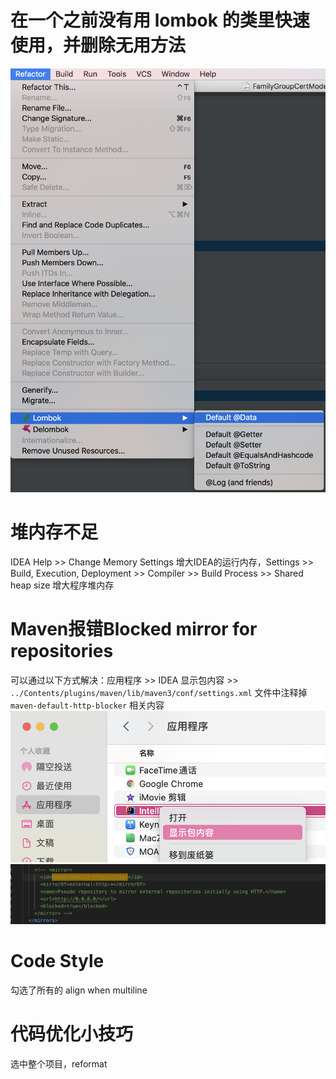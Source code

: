 
# 在一个之前没有用 lombok 的类里快速使用，并删除无用方法

![alt text](lombok_refactor.png)

# 堆内存不足

IDEA Help >> Change Memory Settings 增大IDEA的运行内存，Settings >> Build, Execution, Deployment >> Compiler >> Build Process >> Shared heap size 增大程序堆内存

# Maven报错Blocked mirror for repositories

可以通过以下方式解决：应用程序 >> IDEA 显示包内容 >> `../Contents/plugins/maven/lib/maven3/conf/settings.xml` 文件中注释掉 `maven-default-http-blocker` 相关内容
![](./应用程序.png)
![](./需要注释的内容.png)

# Code Style

勾选了所有的 align when multiline

# 代码优化小技巧

选中整个项目，reformat